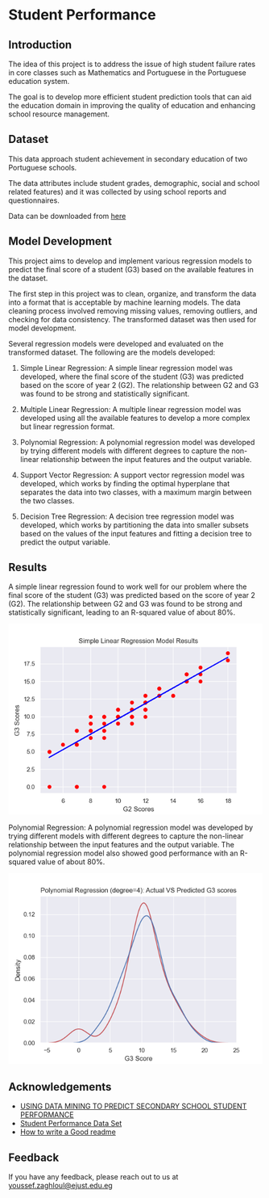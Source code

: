 
# Student Performance 

## Introduction
The idea of this project is to address the issue of high student failure rates in core classes such as Mathematics and Portuguese in the Portuguese education system. 

The goal is to develop more efficient student prediction tools that can aid the education domain in improving the quality of education and enhancing school resource management. 

## Dataset
This data approach student achievement in secondary education of two Portuguese schools. 

The data attributes include student grades, demographic, social and school related features) and it was collected by using school reports and questionnaires.

Data can be downloaded from [here](https://archive.ics.uci.edu/ml/datasets/Student+Performance)


## Model Development 
This project aims to develop and implement various regression models to predict the final score of a student (G3) based on the available features in the dataset.

The first step in this project was to clean, organize, and transform the data into a format that is acceptable by machine learning models. The data cleaning process involved removing missing values, removing outliers, and checking for data consistency. The transformed dataset was then used for model development.

Several regression models were developed and evaluated on the transformed dataset. The following are the models developed:

1. Simple Linear Regression: A simple linear regression model was developed, where the final score of the student (G3) was predicted based on the score of year 2 (G2). The relationship between G2 and G3 was found to be strong and statistically significant.

2. Multiple Linear Regression: A multiple linear regression model was developed using all the available features to develop a more complex but linear regression format.

3. Polynomial Regression: A polynomial regression model was developed by trying different models with different degrees to capture the non-linear relationship between the input features and the output variable.

4. Support Vector Regression: A support vector regression model was developed, which works by finding the optimal hyperplane that separates the data into two classes, with a maximum margin between the two classes.

5. Decision Tree Regression: A decision tree regression model was developed, which works by partitioning the data into smaller subsets based on the values of the input features and fitting a decision tree to predict the output variable.


## Results
A simple linear regression found to work well for our problem where the final score of the student (G3) was predicted based on the score of year 2 (G2). The relationship between G2 and G3 was found to be strong and statistically significant, leading to an R-squared value of about 80%.

![Simple Linear Regression Results](/simple_linear_regression_results.png "Simple Linear Regression Results")

Polynomial Regression: A polynomial regression model was developed by trying different models with different degrees to capture the non-linear relationship between the input features and the output variable. The polynomial regression model also showed good performance with an R-squared value of about 80%.

![Polynomial Linear Regression Results](/polynomial_linear_regression_results.png "Polynomial Linear Regression Results")



## Acknowledgements

 - [USING DATA MINING TO PREDICT SECONDARY SCHOOL STUDENT PERFORMANCE](http://www3.dsi.uminho.pt/pcortez/student.pdf)
 - [Student Performance Data Set](https://archive.ics.uci.edu/ml/datasets/Student+Performance)
 - [How to write a Good readme](https://bulldogjob.com/news/449-how-to-write-a-good-readme-for-your-github-project)


## Feedback

If you have any feedback, please reach out to us at youssef.zaghloul@ejust.edu.eg

